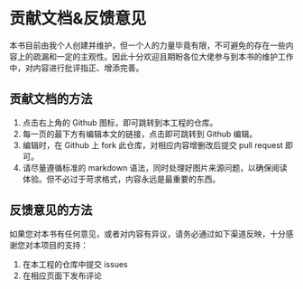 # 贡献文档&反馈意见

本书目前由我个人创建并维护，但一个人的力量毕竟有限，不可避免的存在一些内容上的疏漏和一定的主观性。因此十分欢迎且期盼各位大佬参与到本书的维护工作中，对内容进行批评指正、增添完善。

## 贡献文档的方法

1. 点击右上角的 Github 图标，即可跳转到本工程的仓库。
2. 每一页的最下方有编辑本文的链接，点击即可跳转到 Github 编辑。
3. 编辑时，在 Github 上 fork 此仓库，对相应内容增删改后提交 pull request 即可。
4. 请尽量遵循标准的 markdown 语法，同时处理好图片来源问题，以确保阅读体验。但不必过于苛求格式，内容永远是最重要的东西。

## 反馈意见的方法

如果您对本书有任何意见，或者对内容有异议，请务必通过如下渠道反映，十分感谢您对本项目的支持：

1. 在本工程的仓库中提交 issues
2. 在相应页面下发布评论
